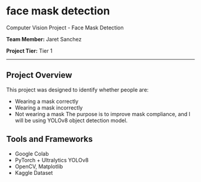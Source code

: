 # face mask detection
Computer Vision Project - Face Mask Detection

**Team Member:** Jaret Sanchez

**Project Tier:** Tier 1

---
## Project Overview
This project was designed to identify whether people are:
- Wearing a mask correctly
- Wearing a mask incorrectly
- Not wearing a mask
The purpose is to improve mask compliance, and I will be using YOLOv8 object detection model.

## Tools and Frameworks
- Google Colab
- PyTorch + Ultralytics YOLOv8
- OpenCV, Matplotlib
- Kaggle Dataset

